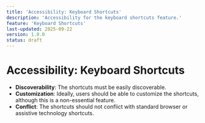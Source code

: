 ```yaml
---
title: 'Accessibility: Keyboard Shortcuts'
description: 'Accessibility for the keyboard shortcuts feature.'
feature: 'Keyboard Shortcuts'
last-updated: 2025-09-22
version: 1.0.0
status: draft
---
```


# Accessibility: Keyboard Shortcuts

- **Discoverability**: The shortcuts must be easily discoverable.
- **Customization**: Ideally, users should be able to customize the shortcuts, although this is a non-essential feature.
- **Conflict**: The shortcuts should not conflict with standard browser or assistive technology shortcuts.
